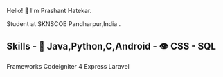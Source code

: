 Hello! 👋
I'm Prashant Hatekar.

Student at SKNSCOE Pandharpur,India .
## Skills - 👨 Java,Python,C,Android - 👁 CSS -  SQL
Frameworks
Codeigniter 4
Express
Laravel
